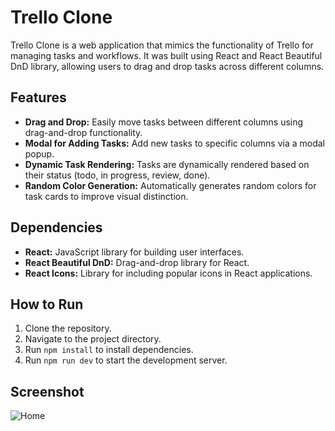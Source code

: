
# Trello Clone

Trello Clone is a web application that mimics the functionality of Trello for managing tasks and workflows. It was built using React and React Beautiful DnD library, allowing users to drag and drop tasks across different columns.


## Features

- **Drag and Drop:** Easily move tasks between different columns using drag-and-drop functionality.
- **Modal for Adding Tasks:** Add new tasks to specific columns via a modal popup.
- **Dynamic Task Rendering:** Tasks are dynamically rendered based on their status (todo, in progress, review, done).
- **Random Color Generation:** Automatically generates random colors for task cards to improve visual distinction.

## Dependencies

- **React:** JavaScript library for building user interfaces.
- **React Beautiful DnD:** Drag-and-drop library for React.
- **React Icons:** Library for including popular icons in React applications.

## How to Run
1. Clone the repository.
2. Navigate to the project directory.
3. Run `npm install` to install dependencies.
4. Run `npm run dev` to start the development server.

## Screenshot
![Home](https://github.com/SumitPokhriyal5/exploding-kitten-game/assets/112632728/eb9ed9e9-eb4c-4fde-990b-40c874c6fae0)
